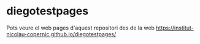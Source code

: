 # diegotestpages
Pots veure el web pages d'aquest repositori des de la web https://institut-nicolau-copernic.github.io/diegotestpages/
